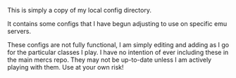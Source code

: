 This is simply a copy of my local config directory.

It contains some configs that I have begun adjusting to use on specific emu servers.

These configs are not fully functional, I am simply editing and adding as I go for the particular classes I play.
I have no intention of ever including these in the main mercs repo. They may not be up-to-date unless I am actively playing with them.
Use at your own risk!
